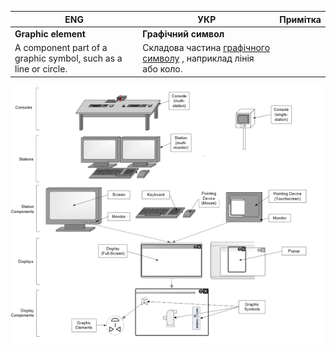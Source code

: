 | ENG                                                          | УКР                                                          | Примітка |
| ------------------------------------------------------------ | ------------------------------------------------------------ | -------- |
| **Graphic element**                                          | **Графічний символ**                                         |          |
| A component part of a graphic symbol, such as a line or circle. | Складова частина <a href="Graphic symbol.md">графічного символу</a> , наприклад лінія або коло. |          |

![](media/1.png)

